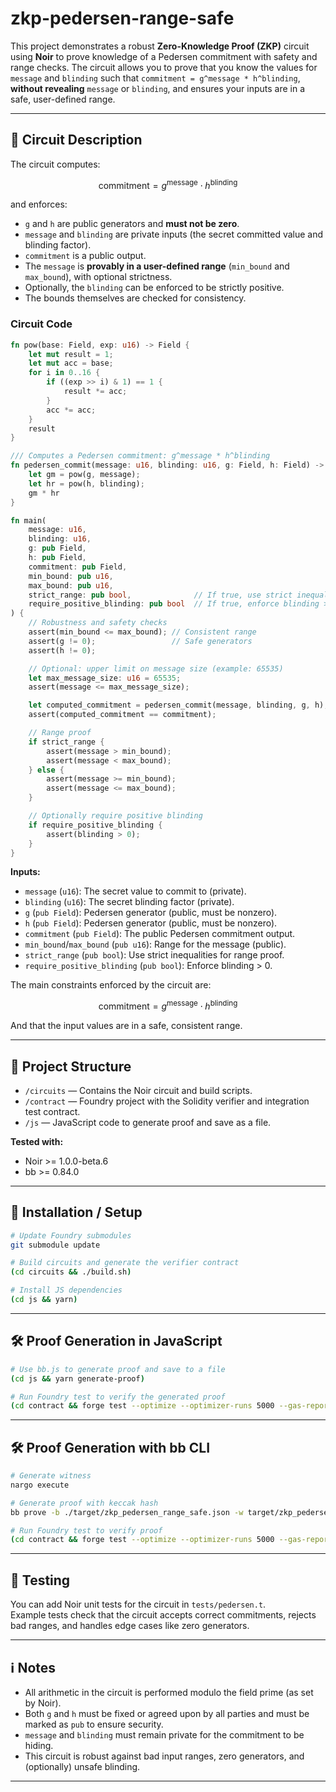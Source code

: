 # zkp-pedersen-range-safe

This project demonstrates a robust **Zero-Knowledge Proof (ZKP)** circuit using **Noir** to prove knowledge of a Pedersen commitment with safety and range checks. The circuit allows you to prove that you know the values for `message` and `blinding` such that `commitment = g^message * h^blinding`, **without revealing** `message` or `blinding`, and ensures your inputs are in a safe, user-defined range.

---

## 📝 Circuit Description

The circuit computes:

$$
\mathrm{commitment} = g^{\mathrm{message}} \cdot h^{\mathrm{blinding}}
$$

and enforces:

- `g` and `h` are public generators and **must not be zero**.
- `message` and `blinding` are private inputs (the secret committed value and blinding factor).
- `commitment` is a public output.
- The `message` is **provably in a user-defined range** (`min_bound` and `max_bound`), with optional strictness.
- Optionally, the `blinding` can be enforced to be strictly positive.
- The bounds themselves are checked for consistency.

### Circuit Code

```rust
fn pow(base: Field, exp: u16) -> Field {
    let mut result = 1;
    let mut acc = base;
    for i in 0..16 {
        if ((exp >> i) & 1) == 1 {
            result *= acc;
        }
        acc *= acc;
    }
    result
}

/// Computes a Pedersen commitment: g^message * h^blinding
fn pedersen_commit(message: u16, blinding: u16, g: Field, h: Field) -> Field {
    let gm = pow(g, message);
    let hr = pow(h, blinding);
    gm * hr
}

fn main(
    message: u16,
    blinding: u16,
    g: pub Field,
    h: pub Field,
    commitment: pub Field,
    min_bound: pub u16,
    max_bound: pub u16,
    strict_range: pub bool,              // If true, use strict inequalities for range
    require_positive_blinding: pub bool  // If true, enforce blinding > 0
) {
    // Robustness and safety checks
    assert(min_bound <= max_bound); // Consistent range
    assert(g != 0);                 // Safe generators
    assert(h != 0);

    // Optional: upper limit on message size (example: 65535)
    let max_message_size: u16 = 65535;
    assert(message <= max_message_size);

    let computed_commitment = pedersen_commit(message, blinding, g, h);
    assert(computed_commitment == commitment);

    // Range proof
    if strict_range {
        assert(message > min_bound);
        assert(message < max_bound);
    } else {
        assert(message >= min_bound);
        assert(message <= max_bound);
    }

    // Optionally require positive blinding
    if require_positive_blinding {
        assert(blinding > 0);
    }
}
```

**Inputs:**
- `message` (`u16`): The secret value to commit to (private).
- `blinding` (`u16`): The secret blinding factor (private).
- `g` (`pub Field`): Pedersen generator (public, must be nonzero).
- `h` (`pub Field`): Pedersen generator (public, must be nonzero).
- `commitment` (`pub Field`): The public Pedersen commitment output.
- `min_bound`/`max_bound` (`pub u16`): Range for the message (public).
- `strict_range` (`pub bool`): Use strict inequalities for range proof.
- `require_positive_blinding` (`pub bool`): Enforce blinding > 0.

The main constraints enforced by the circuit are:

$$
\mathrm{commitment} = g^{\mathrm{message}} \cdot h^{\mathrm{blinding}}
$$

And that the input values are in a safe, consistent range.

---

## 📁 Project Structure

- `/circuits` — Contains the Noir circuit and build scripts.
- `/contract` — Foundry project with the Solidity verifier and integration test contract.
- `/js` — JavaScript code to generate proof and save as a file.

**Tested with:**  
- Noir >= 1.0.0-beta.6  
- bb >= 0.84.0

---

## 🚀 Installation / Setup

```bash
# Update Foundry submodules
git submodule update

# Build circuits and generate the verifier contract
(cd circuits && ./build.sh)

# Install JS dependencies
(cd js && yarn)
```

---

## 🛠️ Proof Generation in JavaScript

```bash
# Use bb.js to generate proof and save to a file
(cd js && yarn generate-proof)

# Run Foundry test to verify the generated proof
(cd contract && forge test --optimize --optimizer-runs 5000 --gas-report -vvv)
```

---

## 🛠️ Proof Generation with bb CLI

```bash
# Generate witness
nargo execute

# Generate proof with keccak hash
bb prove -b ./target/zkp_pedersen_range_safe.json -w target/zkp_pedersen_range_safe.gz -o ./target --oracle_hash keccak

# Run Foundry test to verify proof
(cd contract && forge test --optimize --optimizer-runs 5000 --gas-report -vvv)
```

---

## 🧪 Testing

You can add Noir unit tests for the circuit in `tests/pedersen.t`.  
Example tests check that the circuit accepts correct commitments, rejects bad ranges, and handles edge cases like zero generators.

---

## ℹ️ Notes

- All arithmetic in the circuit is performed modulo the field prime (as set by Noir).
- Both `g` and `h` must be fixed or agreed upon by all parties and must be marked as `pub` to ensure security.
- `message` and `blinding` must remain private for the commitment to be hiding.
- This circuit is robust against bad input ranges, zero generators, and (optionally) unsafe blinding.

---